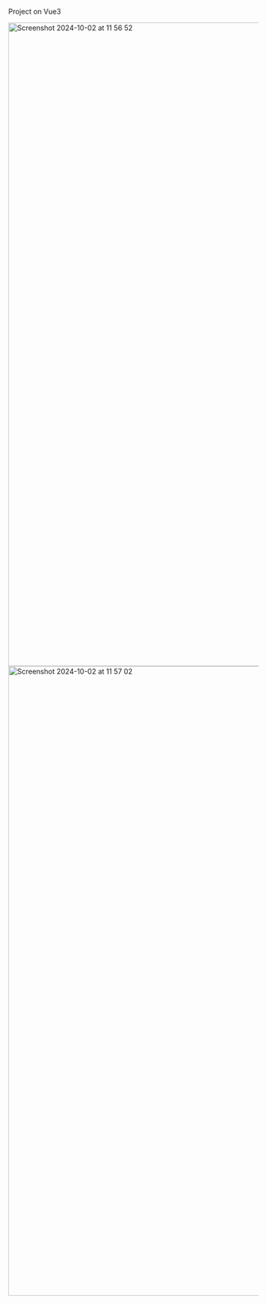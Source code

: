 Project on Vue3

<img width="1295" alt="Screenshot 2024-10-02 at 11 56 52" src="https://github.com/user-attachments/assets/6e9cbfc1-28d6-4381-b92f-ecf02f16476a">
<img width="1267" alt="Screenshot 2024-10-02 at 11 57 02" src="https://github.com/user-attachments/assets/ab1a1fb0-517c-4b5a-8458-17e37c7e56df">
